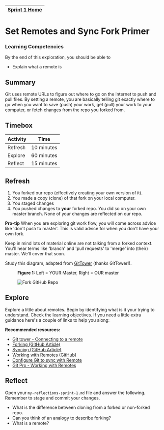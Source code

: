 [Sprint 1 Home](README.md)|
---| 

# Set Remotes and Sync Fork Primer 

### Learning Competencies
By the end of this exploration, you should be able to 

- Explain what a remote is


## Summary
Git uses remote URLs to figure out where to go on the Internet to push and pull files. By setting a remote, you are basically telling git exactly where to go when you want to save (push) your work, get (pull) your work to your computer, or fetch changes from the repo you forked from.

## Timebox

Activity | Time|
------------|----------|
Refresh | 10 minutes
Explore | 60 minutes 
Reflect | 15 minutes |


## Refresh
1. You forked our repo (effectively creating your own version of it). 
2. You made a copy (clone) of that fork on your local computer.
3. You staged changes 
4. You pushed changes to __your__ forked repo. You did so on your own master branch. None of your changes are reflected on our repo. 

__Pro-tip__  When you are exploring git work flow, you will come across advice like 'don't push to master'. This is valid advice for when you don't have your own fork.

Keep in mind lots of material online are not talking from a forked context. You'll hear terms like 'branch' and 'pull requests' to 'merge' into (their) master. We'll cover that soon.  

Study this diagram, adapted from [GitTower](https://www.git-tower.com/learn/git/ebook/en/command-line/remote-repositories/introduction) (thanks GitTower!). 

<figure>
  <figcaption>
    <p><strong>Figure 1:</strong> Left = YOUR Master, Right = OUR master</p>
  </figcaption>
  <img src="/resources/images/github_10_fork.png" alt="Fork GitHub Repo"><br>

</figure>

## Explore 
Explore a little about remotes. Begin by identifying what is it your trying to understand. Check the learning objectives. If you need a little extra guidance here's a couple of links to help you along: 

__Recommended resources:__ 
- [Git tower - Connecting to a remote](https://www.git-tower.com/learn/git/ebook/en/command-line/remote-repositories/connecting-remote-repositories#start)  
- [Forking (GitHub Article)](https://help.github.com/articles/fork-a-repo/)
- [Syncing (GitHub Article)](https://help.github.com/articles/syncing-a-fork/)  
- [Working with Remotes (GitHub)](https://help.github.com/categories/managing-remotes/)  
- [Configure Git to sync with Remote](https://help.github.com/articles/fork-a-repo/#step-3-configure-git-to-sync-your-fork-with-the-original-spoon-knife-repository)  
- [Git Pro - Working with Remotes](https://git-scm.com/book/en/v2/Git-Basics-Working-with-Remotes)  

## Reflect
Open your `my-reflections-sprint-1.md` file and answer the following. Remember to stage and commit your changes. 

- What is the difference between cloning from a forked or non-forked repo.
- Can you think of an analogy to describe forking?
- What is a remote?


